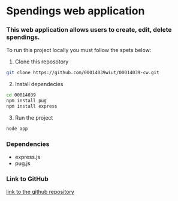 # Spendings  web application

### This web application allows users to create, edit, delete spendings.

To run this project locally you must follow the spets below:

1. Clone this reposotory 
```bash
git clone https://github.com/00014039wiut/00014039-cw.git
```

2. Install dependecies
```bash
cd 00014039
npm install pug
npm install express
```

3. Run the project
```bash
node app
```

### Dependencies
- express.js
- pug.js

### Link to GitHub
[link to the github repository](https://github.com/00014039wiut/00014039-cw)